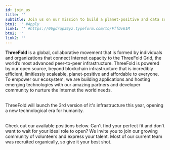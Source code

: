 ```yaml
---
id: join_us
title: ''
subtitle: Join us on our mission to build a planet-positive and data sovereign Internet owned by the people.
btn1: '' #Apply
link1: '' #https://06gdrqp39yz.typeform.com/to/FffDv61M
btn2: ''
link2: ''
---
```


**ThreeFold** is a global, collaborative movement that is formed by individuals and organizations that connect Internet capacity to the ThreeFold Grid, the world’s most advanced peer-to-peer infrastructure. ThreeFold is powered by our open source, beyond blockchain infrastructure that is incredibly efficient, limitlessly scaleable, planet-positive and affordable to everyone. To empower our ecosystem, we are building applications and hosting emerging technologies with our amazing partners and developer community to nurture the Internet the world needs. 
<br/>
<br/>

ThreeFold will launch the 3rd version of it's infrastructure this year, opening a new technological era for humanity. 
<br/>
<br/>

Check out our available positions below. Can't find your perfect fit and don't want to wait for your ideal role to open? We invite you to join our growing community of volunteers and express your talent. Most of our current team was recruited organically, so give it your best shot.
